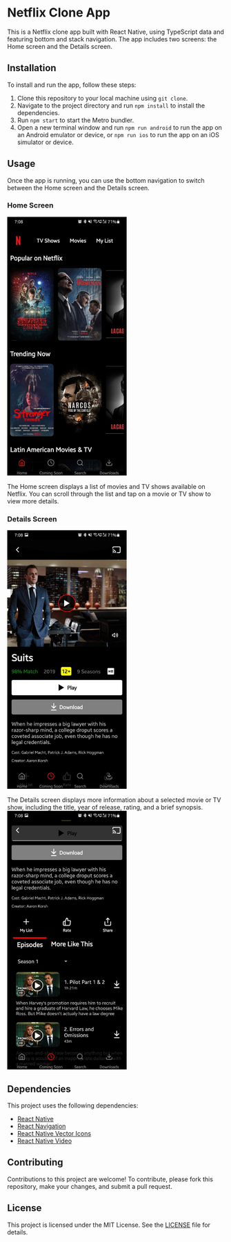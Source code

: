 # Netflix Clone App

This is a Netflix clone app built with React Native, using TypeScript data and featuring bottom and stack navigation. The app includes two screens: the Home screen and the Details screen.

## Installation

To install and run the app, follow these steps:

1. Clone this repository to your local machine using `git clone`.
2. Navigate to the project directory and run `npm install` to install the dependencies.
3. Run `npm start` to start the Metro bundler.
4. Open a new terminal window and run `npm run android` to run the app on an Android emulator or device, or `npm run ios` to run the app on an iOS simulator or device.

## Usage

Once the app is running, you can use the bottom navigation to switch between the Home screen and the Details screen.

### Home Screen

<img src="./assets/Home.jpg" style="height:600px">

The Home screen displays a list of movies and TV shows available on Netflix. You can scroll through the list and tap on a movie or TV show to view more details.

### Details Screen
<img src="./assets/Details.jpg" style="height:600px">

The Details screen displays more information about a selected movie or TV show, including the title, year of release, rating, and a brief synopsis.
<img src="./assets/Episodes.jpg" style="height:600px">

## Dependencies

This project uses the following dependencies:

- [React Native](https://reactnative.dev/)
- [React Navigation](https://reactnavigation.org/)
- [React Native Vector Icons](https://github.com/oblador/react-native-vector-icons)
- [React Native Video](https://github.com/react-native-video/react-native-video)

## Contributing

Contributions to this project are welcome! To contribute, please fork this repository, make your changes, and submit a pull request.

## License

This project is licensed under the MIT License. See the [LICENSE](LICENSE) file for details.

